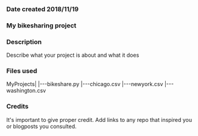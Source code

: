 ### Date created 2018/11/19


### My bikesharing project


### Description
Describe what your project is about and what it does

### Files used
MyProjects|
          |---bikeshare.py
          |---chicago.csv
          |---newyork.csv
          |---washington.csv
### Credits
It's important to give proper credit. Add links to any repo that inspired you or blogposts you consulted.
